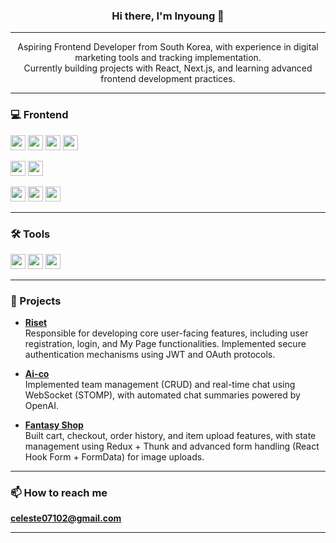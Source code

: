 <h3 align="center">Hi there, I'm Inyoung 👋</h3>

---

<p align="center">
Aspiring Frontend Developer from South Korea, with experience in digital marketing tools and tracking implementation.  <br/>
Currently building projects with React, Next.js, and learning advanced frontend development practices.
</p>

---

### 💻 Frontend

<p align="left">
  <a href="#"><img src="https://img.shields.io/badge/HTML5-E34F26?style=for-the-badge&logo=html5&logoColor=white" height="24"/></a>
  <a href="#"><img src="https://img.shields.io/badge/CSS-1572B6?style=for-the-badge&logo=css&logoColor=white" height="24"/></a>
  <a href="#"><img src="https://img.shields.io/badge/JavaScript-F7DF1E?style=for-the-badge&logo=javascript&logoColor=black" height="24"/></a>
  <a href="#"><img src="https://img.shields.io/badge/TypeScript-3178C6?style=for-the-badge&logo=typescript&logoColor=white" height="24"/></a>
</p>

<p align="left">
  <a href="#"><img src="https://img.shields.io/badge/React-61DAFB?style=for-the-badge&logo=react&logoColor=black" height="24"/></a>
  <a href="#"><img src="https://img.shields.io/badge/Next.js-000000?style=for-the-badge&logo=nextdotjs&logoColor=white"height="24"/></a>
</p>

<p align="left">
    <a href="#"><img src="https://img.shields.io/badge/SCSS-CC6699?style=for-the-badge&logo=sass&logoColor=white" height="24"/></a>
  <a href="#"><img src="https://img.shields.io/badge/Tailwind_CSS-38B2AC?style=for-the-badge&logo=tailwindcss&logoColor=white" height="24"/></a>
  <a href="#"><img src="https://img.shields.io/badge/styled--components-DB7093?style=for-the-badge&logo=styled-components&logoColor=white" height="24"/></a>
</p>

---

### 🛠️ Tools

<p align="left">
  <a href="#"><img src="https://img.shields.io/badge/Google%20Ads-4285F4?style=for-the-badge&logo=googleads&logoColor=white" height="24"/></a>
  <a href="#"><img src="https://img.shields.io/badge/Google%20Analytics-E37400?style=for-the-badge&logo=googleanalytics&logoColor=white" height="24"/></a>
  <a href="#"><img src="https://img.shields.io/badge/Google%20Tag%20Manager-246FDB?style=for-the-badge&logo=googletagmanager&logoColor=white" height="24"/></a>
</p>

---

### 🚀 Projects

- [**Riset**](https://fine-apartment-d18.notion.site/Riset-c5f9828ccb86492b970994ac1aca4252)  
  Responsible for developing core user-facing features, including user registration, login, and My Page functionalities. Implemented secure authentication mechanisms using JWT and OAuth protocols.

- [**Ai-co**](https://github.com/supercoding-aico)  
  Implemented team management (CRUD) and real-time chat using WebSocket (STOMP), with automated chat summaries powered by OpenAI.
  
- [**Fantasy Shop**](https://github.com/fantasy-shop)  
  Built cart, checkout, order history, and item upload features, with state management using Redux + Thunk and advanced form handling (React Hook Form + FormData) for image uploads.

---

### 📫 How to reach me

**celeste07102@gmail.com**

---


<!--
**ines2131/ines2131** is a ✨ _special_ ✨ repository because its `README.md` (this file) appears on your GitHub profile.

Here are some ideas to get you started:

- 🔭 I’m currently working on ...
- 🌱 I’m currently learning ...
- 👯 I’m looking to collaborate on ...
- 🤔 I’m looking for help with ...
- 💬 Ask me about ...
- 📫 How to reach me: ...
- 😄 Pronouns: ...
- ⚡ Fun fact: ...
-->
